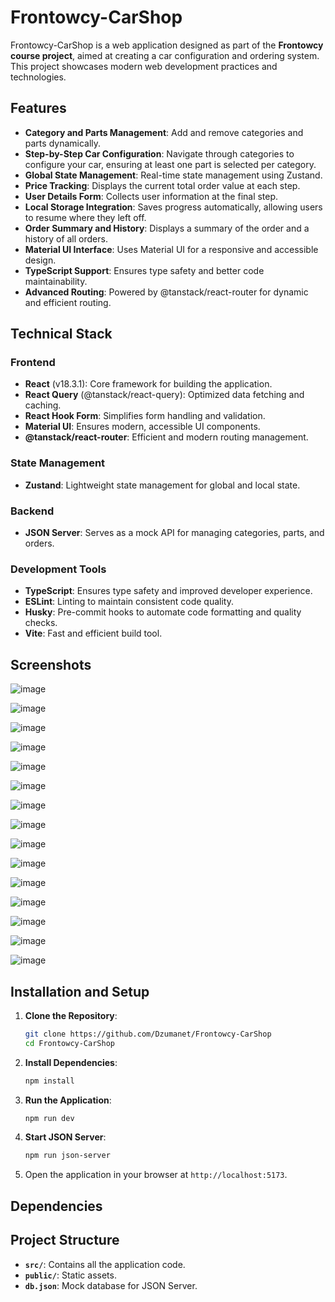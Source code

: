 # Frontowcy-CarShop

Frontowcy-CarShop is a web application designed as part of the **Frontowcy course project**, aimed at creating a car configuration and ordering system. This project showcases modern web development practices and technologies.

## Features

- **Category and Parts Management**: Add and remove categories and parts dynamically.
- **Step-by-Step Car Configuration**: Navigate through categories to configure your car, ensuring at least one part is selected per category.
- **Global State Management**: Real-time state management using Zustand.
- **Price Tracking**: Displays the current total order value at each step.
- **User Details Form**: Collects user information at the final step.
- **Local Storage Integration**: Saves progress automatically, allowing users to resume where they left off.
- **Order Summary and History**: Displays a summary of the order and a history of all orders.
- **Material UI Interface**: Uses Material UI for a responsive and accessible design.
- **TypeScript Support**: Ensures type safety and better code maintainability.
- **Advanced Routing**: Powered by @tanstack/react-router for dynamic and efficient routing.

## Technical Stack

### Frontend
- **React** (v18.3.1): Core framework for building the application.
- **React Query** (@tanstack/react-query): Optimized data fetching and caching.
- **React Hook Form**: Simplifies form handling and validation.
- **Material UI**: Ensures modern, accessible UI components.
- **@tanstack/react-router**: Efficient and modern routing management.

### State Management
- **Zustand**: Lightweight state management for global and local state.

### Backend
- **JSON Server**: Serves as a mock API for managing categories, parts, and orders.

### Development Tools
- **TypeScript**: Ensures type safety and improved developer experience.
- **ESLint**: Linting to maintain consistent code quality.
- **Husky**: Pre-commit hooks to automate code formatting and quality checks.
- **Vite**: Fast and efficient build tool.

## Screenshots
![image](https://github.com/user-attachments/assets/30bc4b69-d697-4233-a46a-04181f26531e)

![image](https://github.com/user-attachments/assets/b7df4659-7146-486a-904f-fd9310988aee)

![image](https://github.com/user-attachments/assets/7d68f2c2-fc94-48c3-94bc-83a021108b48)

![image](https://github.com/user-attachments/assets/22e31b83-a31c-4119-a742-2eb85434565e)

![image](https://github.com/user-attachments/assets/692e4c25-ad89-4bb4-b1be-8a83f8da1a93)

![image](https://github.com/user-attachments/assets/f02e37af-2809-4fb2-817f-892728344a69)

![image](https://github.com/user-attachments/assets/7f438bbf-01f0-4d97-b7fb-70d517478c16)

![image](https://github.com/user-attachments/assets/44108c73-a191-4da3-82d1-0814ad53d68d)

![image](https://github.com/user-attachments/assets/459d0404-9e7d-4eaa-b0cb-f91c74f049ea)

![image](https://github.com/user-attachments/assets/365e83ce-8b15-493d-b013-bfa436e7e333)

![image](https://github.com/user-attachments/assets/275e8197-2195-40dc-9f31-8f88b8159389)

![image](https://github.com/user-attachments/assets/001bf888-7ee0-4dab-ac77-a2c5aeaaf049)

![image](https://github.com/user-attachments/assets/1fc35329-eb5e-4df9-83db-c2a453c76bd9)

![image](https://github.com/user-attachments/assets/08826a4b-0478-490a-b602-57adf74ba64f)

![image](https://github.com/user-attachments/assets/40ff6bb1-82b8-45f8-b128-a2e4bde73b2c)


## Installation and Setup

1. **Clone the Repository**:
    ```bash
    git clone https://github.com/Dzumanet/Frontowcy-CarShop
    cd Frontowcy-CarShop
    ```

2. **Install Dependencies**:
    ```bash
    npm install
    ```

3. **Run the Application**:
    ```bash
    npm run dev
    ```

4. **Start JSON Server**:
    ```bash
    npm run json-server
    ```

5. Open the application in your browser at `http://localhost:5173`.

## Dependencies



## Project Structure
- **`src/`**: Contains all the application code.
- **`public/`**: Static assets.
- **`db.json`**: Mock database for JSON Server.
